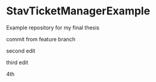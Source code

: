 # StavTicketManagerExample
Example repository for my final thesis

commit from feature branch

second edit

third edit

4th
